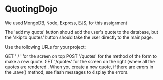 # QuotingDojo

We used MongoDB, Node, Express, EJS, for this assignment

The 'add my quote' button should add the user's quote to the database, but the 'skip to quotes' button should take the user directly to the main page.  

Use the following URLs for your project:

GET ' / ' for the screen on top
POST '/quotes' for the method of the form to make a new quote.
GET '/quotes' for the screen on the right (where all the quotes are rendered).
When you create a new quote, if there are errors in the .save() method, use flash messages to display the errors.
